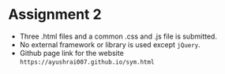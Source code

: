 # Assignment 2



 - Three .html files and a common .css and .js file is submitted.
 - No external framework or library is used except `jQuery`.
 - Github page link for the website `https://ayushrai007.github.io/sym.html`

